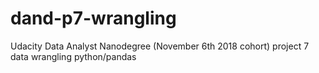 # dand-p7-wrangling
Udacity Data Analyst Nanodegree (November 6th 2018 cohort) project 7 data wrangling python/pandas
